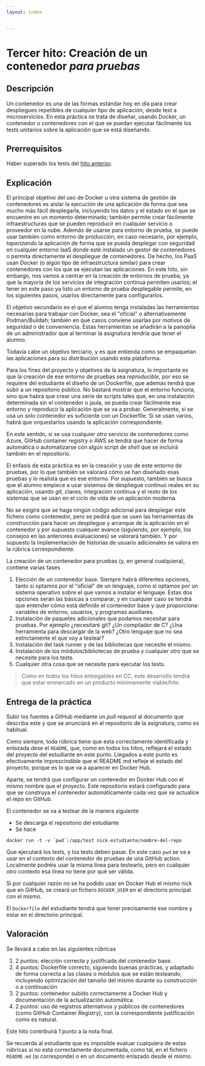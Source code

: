 ```yaml
---
layout: index


---
```

# Tercer hito: Creación de un contenedor *para pruebas*

## Descripción

Un contenedor es una de las formas estándar hoy en día para crear
despliegues repetibles de cualquier tipo de aplicación, desde test a
microservicios.
En esta práctica se trata de diseñar, usando Docker, un contenedor o
contenedores con el que se puedan ejecutar fácilmente los tests
unitarios sobre la aplicación que se está diseñando.

## Prerrequisitos

Haber superado los tests del [hito anterior](2.Tests).

## Explicación

El principal objetivo del uso de Docker u otra sistema de gestión de
contenedores es aislar la ejecución de una aplicación de forma que sea
mucho más fácil desplegarla, incluyendo los datos y el estado en el
que se encuentre en un momento determinado; también permite crear
fácilmente infraestructuras que se pueden reproducir en cualquier
servicio o proveedor en la nube. Además de usarse para entorno de prueba, se
puede usar también como entorno de producción, en caso necesario, por
ejemplo, *taperizando* la aplicación de forma que se pueda desplegar
con seguridad en cualquier entorno IaaS donde esté instalado un gestor
de contenedores o permita directamente el despliegue de
contenedores. De hecho, los PaaS usan Docker (o algún tipo de
infraestructura similar) para crear contenedores con los que se
ejecutan las aplicaciones. En este hito, sin embargo, nos vamos a
centrar en la creación de entornos de prueba, ya que la mayoría de los
servicios de integración continua permiten usarlos; el tener en este
paso ya listo un entorno de prueba desplegable permite, en los
siguientes pasos, usarlos directamente para configurarlos.

El objetivo secundario es el que el alumno tenga instaladas las
herramientas necesarias para trabajar con Docker, sea el "oficial" o
alternativamente Podman/Buildah; también en qué casos
conviene usarlas por motivos de seguridad o de conveniencia. Estas
herramientas se añadirán a la panoplia de un administrador que al
terminar la asignatura tendría que tener el alumno.

Todavía cabe un objetivo terciario, y es que entienda como se
empaquetan las aplicaciones para su distribución usando esta
plataforma.

Para los fines del proyecto y objetivos de la asignatura, lo
importante es que la creación de ese entorno de pruebas sea
*reproducible*, por eso se requiere del estudiante el diseño de un
Dockerfile, que además tendrá que subir a un repositorio público. No
bastará mostrar que el entorno funciona, sino que
habrá que crear una serie de scripts tales que, en una instalación
determinada sin el contenedor o jaula, se pueda crear fácilmente ese
entorno *y* reproducir la aplicación que se va a probar. Generalmente,
si se usa un solo contenedor es suficiente con un Dockerfile. Si se
usan varios, habrá que orquestarlos usando la aplicación
correspondiente.

En este sentido, si se usa cualquier otro servicio de contenedores
como Azure, GitHub container registry o AWS se tendrá que hacer de
forma automática o automatizarse con algún script de *shell* que se
incluirá también en el repositorio.

El énfasis de esta práctica es en la creación y uso de este entorno de
pruebas, por lo que también se valorará cómo se han diseñado esas
pruebas y lo realista que es ese entorno. Por supuesto, también se
busca que el alumno empiece a usar sistemas de despliegue continuo
reales en su aplicación, usando *git*, claves, integración continua y
el resto de los sistemas que se usan en el ciclo de vida de un
aplicación moderna.

No se exigirá que se haga ningún código adicional para desplegar este
fichero como contenedor, pero se pedirá que se usen las herramientas
de construcción para hacer un despliegue y arranque de la aplicación
en el contenedor y por supuesto cualquier avance (siguiendo, por
ejemplo, los consejos en las anteriores evaluaciones) se valorará
también. Y por supuesto la implementación de historias de usuario
adicionales se valora en la rúbrica correspondiente.

La creación de un contenedor para pruebas (y, en general cualquiera),
contiene varias fases

1. Elección de un contenedor base. Siempre habrá diferentes opciones,
   tanto si optamos por el "oficial" de un lenguaje, como si optamos
   por un sistema operativo sobre el que vamos a instalar el
   lenguaje. Estas dos opciones serán las básicas a comparar, y en
   cualquier caso se tendrá que entender cómo está definido el
   contenedor base y qué proporciona: variables de entorno, usuarios,
   y programas auxiliares.
2. Instalación de paquetes adicionales que podamos necesitar para
   pruebas. Por ejemplo ¿necesitaré git? ¿Un compilador de C? ¿Una
   herramienta para descargar de la web? ¿Otro lenguaje que no sea
   estrictamente el que voy a testear?
3. Instalación del task runner y de las bibliotecas que necesite el
   mismo.
4. Instalación de los módulos/bibliotecas de prueba y cualquier otro que
   se necesite para los tests.
5. Cualquier otra cosa que se necesite para ejecutar los tests.


> Como en todos los hitos entregables en CC, este desarrollo tendrá que estar
> enmarcado en un producto mínimamente viable/hito.

## Entrega de la práctica

Subir los fuentes a GitHub mediante un *pull request* al documento que
describa este y que se anunciará en el repositorio de la
asignatura, como es habitual.

Como siempre, toda rúbrica tiene que esta correctamente identificada y
enlazada dese el `README`, que, como en todos los hitos, reflejará el
estado del proyecto del estudiante en este punto. Llegados a este
punto es efectivamente imprescindible que el README.md refleje el
estado del proyecto, porque es lo que va a aparecer en Docker Hub.

Aparte, se tendrá que configurar un contenedor en Docker Hub con el
mismo nombre que el proyecto. Este repositorio estará configurado para
que se construya el contenedor automáticamente cada vez que se
actualice el repo en GitHub.

El contenedor se va a testear de la manera siguiente

* Se descarga el repositorio del estudiante
* Se hace

```shell
docker run -t -v `pwd`:/app/test nick-estudiante/nombre-del-repo
```

Que ejecutará los tests, y los tests deben pasar. En este caso `pwd`
se va a usar en el contexto del contenedor de pruebas de una GitHub
action. Localmente podréis usar la misma línea para testearlo, pero en
cualquier otro contexto esa línea no tiene por qué ser válida.

Si por cualquier razón no se ha podido usar en Docker Hub el mismo
nick que en GitHub, se creará un fichero `DOCKER_USER` en el
directorio principal con el mismo.

El `Dockerfile` del estudiante tendrá que tener precisamente ese
nombre y estar en el directorio principal.

## Valoración

Se llevará a cabo en las siguientes rúbricas

1. 2 puntos: elección correcta y justificada del contenedor base.
2. 4 puntos: Dockerfile correcto, siguiendo buenas prácticas, y
   adaptado de forma correcta a las clases o módulos que se están
   testeando,
   incluyendo optimización del tamaño del mismo durante su
   construcción o a continuación
3. 2 puntos: contenedor subido correctamente a Docker Hub y
   documentación de la actualización automática.
4. 2 puntos: uso de registros alternativos y públicos de contenedores
   (como GitHub Container Registry), con la correspondiente
   justificación como es natural.

Este hito contribuirá 1 punto a la nota final.

Se recuerda al estudiante que es imposible evaluar cualquiera de estas
rúbricas si no está correctamente documentada, como tal, en el fichero
`README.md` (si corresponde) o en un documento enlazado desde el mismo.
